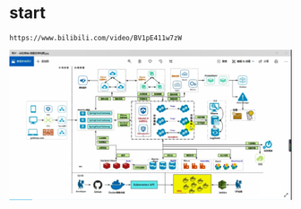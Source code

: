 # start	
```text
https://www.bilibili.com/video/BV1pE411w7zW
```
![image text](https://github.com/gwaysoft/practice/blob/main/gulishop.com/pictures/infrastruction_overview.png)

